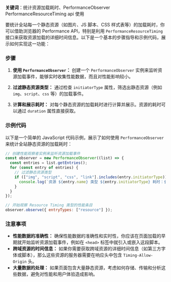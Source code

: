 **关键词**：统计资源加载耗时、PerformanceObserver PerformanceResourceTiming api 使用

要统计全站每一个静态资源（如图片、JS 脚本、CSS 样式表等）的加载耗时，你可以借助浏览器的 Performance API，特别是利用 `PerformanceResourceTiming` 接口来获取资源加载的详细时间信息。以下是一个基本的步骤指导和示例代码，展示如何实现这一功能：

### 步骤

1. **使用 `PerformanceObserver`：** 创建一个 `PerformanceObserver` 实例来监听资源加载事件，能够实时收集性能数据，而且对性能影响较小。

2. **过滤静态资源类型：** 通过检查 `initiatorType` 属性，筛选出静态资源（例如 `img`、`script`、`css` 等）的加载事件。

3. **计算和展示耗时：** 对每个静态资源的加载耗时进行计算并展示。资源的耗时可以通过 `duration` 属性直接获取。

### 示例代码

以下是一个简单的 JavaScript 代码示例，展示了如何使用 `PerformanceObserver` 来统计全站静态资源的加载耗时：

```javascript
// 创建性能观察者实例来监听资源加载事件
const observer = new PerformanceObserver((list) => {
  const entries = list.getEntries();
  for (const entry of entries) {
    // 过滤静态资源类型
    if (["img", "script", "css", "link"].includes(entry.initiatorType)) {
      console.log(`资源 ${entry.name} 类型 ${entry.initiatorType} 耗时：${entry.duration.toFixed(2)} 毫秒`);
    }
  }
});

// 开始观察 Resource Timing 类型的性能条目
observer.observe({ entryTypes: ["resource"] });
```

### 注意事项

- **性能数据的准确性：** 确保性能数据的准确性和实时性，你应该在页面加载的早期就开始监听资源加载事件，例如在 `<head>` 标签中就引入或嵌入这段脚本。
- **跨域资源的时间信息：** 如果你需要获取跨域资源的详细时间信息（如第三方字体或脚本），那么这些资源的服务器需要在响应头中包含 `Timing-Allow-Origin` 头。
- **大量数据的处理：** 如果页面包含大量静态资源，考虑如何存储、传输和分析这些数据，避免对性能和用户体验造成影响。
